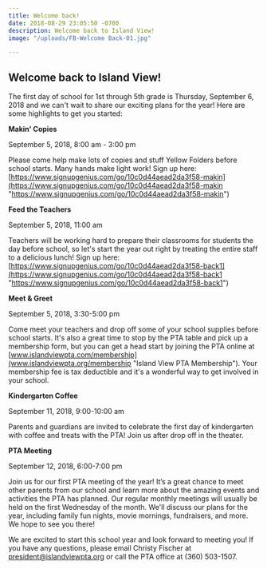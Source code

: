 ```yaml
---
title: Welcome back!
date: 2018-08-29 23:05:50 -0700
description: Welcome back to Island View!
image: "/uploads/FB-Welcome Back-01.jpg"

---
```

## **Welcome back to Island View!**

The first day of school for 1st through 5th grade is Thursday, September 6, 2018 and we can't wait to share our exciting plans for the year! Here are some highlights to get you started:

**Makin' Copies**

September 5, 2018, 8:00 am - 3:00 pm

Please come help make lots of copies and stuff Yellow Folders before school starts.  Many hands make light work! Sign up here: [https://www.signupgenius.com/go/10c0d44aead2da3f58-makin](https://www.signupgenius.com/go/10c0d44aead2da3f58-makin "https://www.signupgenius.com/go/10c0d44aead2da3f58-makin")

**Feed the Teachers**

September 5, 2018, 11:00 am

Teachers will be working hard to prepare their classrooms for students the day before school, so let's start the year out right by treating the entire staff to a delicious lunch! Sign up here: [https://www.signupgenius.com/go/10c0d44aead2da3f58-back1](https://www.signupgenius.com/go/10c0d44aead2da3f58-back1 "https://www.signupgenius.com/go/10c0d44aead2da3f58-back1")

**Meet & Greet**

September 5, 2018, 3:30-5:00 pm

Come meet your teachers and drop off some of your school supplies before school starts. It's also a great time to stop by the PTA table and pick up a membership form, but you can get a head start by joining the PTA online at [www.islandviewpta.com/membership](www.islandviewpta.org/membership "Island View PTA Membership"). Your membership fee is tax deductible and it's a wonderful way to get involved in your school.

**Kindergarten Coffee**

September 11, 2018, 9:00-10:00 am

Parents and guardians are invited to celebrate the first day of kindergarten with coffee and treats with the PTA! Join us after drop off in the theater.

**PTA Meeting**

September 12, 2018, 6:00-7:00 pm

Join us for our first PTA meeting of the year! It’s a great chance to meet other parents from our school and learn more about the amazing events and activities the PTA has planned. Our regular monthly meetings will usually be held on the first Wednesday of the month. We'll discuss our plans for the year, including family fun nights, movie mornings, fundraisers, and more. We hope to see you there!

We are excited to start this school year and look forward to meeting you! If you have any questions, please email Christy Fischer at president@islandviewpta.org or call the PTA office at (360) 503-1507.